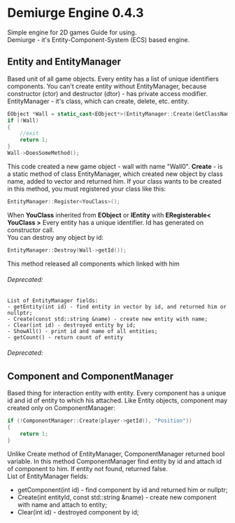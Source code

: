 # Demiurge Engine 0.4.3
Simple engine for 2D games
Guide for using.  
Demiurge - it's Entity-Component-System (ECS) based engine.  

## Entity and EntityManager
Based unit of all game objects. Every entity has a list of unique identifiers components. You can't create entity without EntityManager, because constructor (ctor) and destructor (dtor) - has private access modifier.  
EntityManager - it's class, which can create, delete, etc. entity.

```cpp
EObject *Wall = static_cast<EObject*>(EntityManager::Create(GetClassName::Get<EObject>(), "Wall0"));
if (!Wall)
{
    //exit
    return 1;
}
Wall->DoesSomeMethod();
```

This code created a new game object - wall with name "Wall0". **Create** - is a static method of class EntityManager, which created new object by class name, added to vector and returned him.
If your class wants to be created in this method, you must registered your class like this:
```cpp
EntityManager::Register<YouClass>();
```
When **YouClass** inherited from **EObject** or **IEntity** with **ERegisterable< YouClass >**
Every entity has a unique identifier. Id has generated on constructor call.  
You can destroy any object by id:
```cpp
EntityManager::Destroy(Wall->getId());
```
This method released all components which linked with him

###### Deprecated:
```
List of EntityManager fields:
- getEntity(int id) - find entity in vector by id, and returned him or nullptr;
- Create(const std::string &name) - create new entity with name;
- Clear(int id) - destroyed entity by id;
- ShowAll() - print id and name of all entities;
- getCount() - return count of entity
```
###### Deprecated:
## Component and ComponentManager
Based thing for interaction entity with entity. Every component has a unique id and id of entity to which his attached. Like Entity objects, component may created only on ComponentManager:
```cpp
if (!ComponentManager::Create(player->getId(), "Position"))
{
    return 1;
}
``` 

Unlike Create method of EntityManager, ComponentManager returned bool variable. In this method ComponentManager find entity by id and attach id of component to him. If entity not found, returned false.  
List of EntityManager fields:
- getComponent(int id) - find component by id and returned him or nullptr;
- Create(int entityId, const std::string &name) - create new component with name and attach to entity;
- Clear(int id) - destroyed component by id;